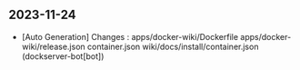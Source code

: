 
## 2023-11-24
 * [Auto Generation] Changes : apps/docker-wiki/Dockerfile apps/docker-wiki/release.json container.json wiki/docs/install/container.json (dockserver-bot[bot])
